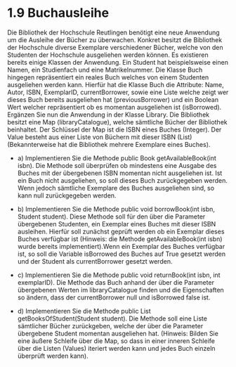 # 1.9 Buchausleihe


Die Bibliothek der Hochschule Reutlingen benötigt eine neue Anwendung um die Ausleihe der Bücher zu überwachen. Konkret besitzt die Bibliothek der Hochschule diverse Exemplare verschiedener Bücher, welche von den Studenten der Hochschule ausgeliehen werden können. 
Es existieren bereits einige Klassen der Anwendung. Ein Student hat beispielsweise einen Namen, ein Studienfach und eine Matrikelnummer. Die Klasse Buch hingegen repräsentiert ein reales Buch welches von einem Studenten ausgeliehen werden kann. Hierfür hat die Klasse Buch die Attribute: Name, Autor, ISBN, ExemplarID, currentBorrower, sowie eine Liste welche zeigt wer dieses Buch bereits ausgeliehen hat (previousBorrower) und ein Boolean Wert welcher repräsentiert ob es momentan ausgeliehen ist (isBorrowed).
Ergänzen Sie nun die Anwendung in der Klasse Library. Die Bibliothek besitzt eine Map (libraryCatalogue), welche sämtliche Bücher der Bibliothek beinhaltet. Der Schlüssel der Map ist die ISBN eines Buches (Integer). Der Value besteht aus einer Liste von Büchern mit dieser ISBN (List<Book>) (Bekannterweise hat die Bibliothek mehrere Exemplare eines Buches).

- a)	Implementieren Sie die Methode public Book getAvailableBook(int isbn). Die Methode soll überprüfen ob mindestens eine Ausgabe des Buches mit der übergebenen ISBN momentan nicht ausgeliehen ist. Ist ein Buch nicht ausgeliehen, so soll dieses Buch zurückgegeben werden. Wenn jedoch sämtliche Exemplare des Buches ausgeliehen sind, so kann null zurückgegeben werden.

- b)	Implementieren Sie die Methode public void borrowBook(int isbn, Student student). Diese Methode soll für den über die Parameter übergebenen Studenten, ein Exemplar eines Buches mit dieser ISBN ausleihen. Hierfür soll zunächst geprüft werden ob ein Exemplar dieses Buches verfügbar ist (Hinweis: die Methode getAvailableBook(int isbn) wurde bereits implementiert).Wenn ein Exemplar des Buches verfügbar ist, so soll die Variable isBorrowed des Buches auf True gesetzt werden und der Student als currentBorrower gesetzt werden.

- c)	Implementieren Sie die Methode public void returnBook(int isbn, int exemplarID). Die Methode das Buch anhand der über die Parameter übergebenen Werten im libraryCatalogue finden und die Eigenschaften so ändern, dass der currentBorrower null und isBorrowed false ist.

- d)	Implementieren Sie die Methode public List<Book> getBooksOfStudent(Student student). Die Methode soll eine Liste sämtlicher Bücher zurückgeben, welche der über die Parameter übergebene Student momentan ausgeliehen hat. (Hinweis: Bilden Sie eine äußere Schleife über die Map, so dass in einer inneren Schleife über die Listen (Values) iteriert werden kann und jedes Buch einzeln überprüft werden kann).

